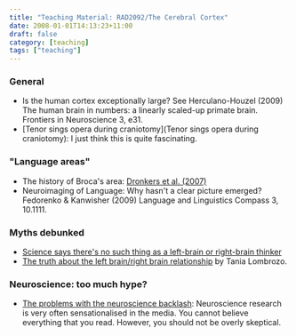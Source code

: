 ```yaml
---
title: "Teaching Material: RAD2092/The Cerebral Cortex"
date: 2008-01-01T14:13:23+11:00
draft: false
category: [teaching]
tags: ["teaching"]
---
```

### General
- Is the human cortex exceptionally large? See Herculano-Houzel (2009) The human brain in numbers: a linearly scaled-up primate brain. Frontiers in Neuroscience 3, e31.
- [Tenor sings opera during craniotomy](Tenor sings opera during craniotomy): I just think this is quite fascinating.

### "Language areas"
- The history of Broca's area: [Dronkers et al. (2007)](https://academic.oup.com/brain/article/130/5/1432/283170)
- Neuroimaging of Language: Why hasn't a clear picture emerged? Fedorenko & Kanwisher (2009) Language and Linguistics Compass 3, 10.1111.

### Myths debunked
- [Science says there's no such thing as a left-brain or right-brain thinker](https://www.businessinsider.com.au/left-brain-right-brain-thinker-myth-2015-3?r=US)
- [The truth about the left brain/right brain relationship](https://www.npr.org/sections/13.7/2013/12/02/248089436/the-truth-about-the-left-brain-right-brain-relationship) by Tania Lombrozo.

### Neuroscience: too much hype?
- [The problems with the neuroscience backlash](https://www.newyorker.com/tech/elements/the-problem-with-the-neuroscience-backlash): Neuroscience research is very often sensationalised in the media. You cannot believe everything that you read. However, you should not be overly skeptical.
